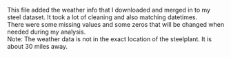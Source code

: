 This file added the weather info that I downloaded and merged in to my steel dataset.  It took a lot of cleaning and also matching datetimes.  
There were some missing values and some zeros that will be changed when needed during my analysis.  
Note:  The weather data is not in the exact location of the steelplant.  It is about 30 miles away.  
